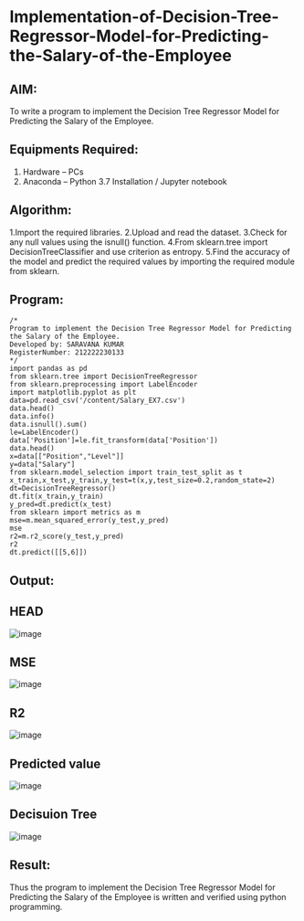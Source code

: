# Implementation-of-Decision-Tree-Regressor-Model-for-Predicting-the-Salary-of-the-Employee

## AIM:
To write a program to implement the Decision Tree Regressor Model for Predicting the Salary of the Employee.

## Equipments Required:
1. Hardware – PCs
2. Anaconda – Python 3.7 Installation / Jupyter notebook

## Algorithm:
1.Import the required libraries.
2.Upload and read the dataset.
3.Check for any null values using the isnull() function.
4.From sklearn.tree import DecisionTreeClassifier and use criterion as entropy.
5.Find the accuracy of the model and predict the required values by importing the required module from sklearn. 

## Program:
```
/*
Program to implement the Decision Tree Regressor Model for Predicting the Salary of the Employee.
Developed by: SARAVANA KUMAR
RegisterNumber: 212222230133 
*/
import pandas as pd
from sklearn.tree import DecisionTreeRegressor
from sklearn.preprocessing import LabelEncoder
import matplotlib.pyplot as plt
data=pd.read_csv('/content/Salary_EX7.csv')
data.head()
data.info()
data.isnull().sum()
le=LabelEncoder()
data['Position']=le.fit_transform(data['Position'])
data.head()
x=data[["Position","Level"]]
y=data["Salary"]
from sklearn.model_selection import train_test_split as t
x_train,x_test,y_train,y_test=t(x,y,test_size=0.2,random_state=2)
dt=DecisionTreeRegressor()
dt.fit(x_train,y_train)
y_pred=dt.predict(x_test)
from sklearn import metrics as m
mse=m.mean_squared_error(y_test,y_pred)
mse
r2=m.r2_score(y_test,y_pred)
r2
dt.predict([[5,6]])
```

## Output:
## HEAD
![image](https://github.com/Saravana-kumar369/Implementation-of-Decision-Tree-Regressor-Model-for-Predicting-the-Salary-of-the-Employee/assets/117925254/79321eef-2dce-45de-b4c9-786bfa39f861)

## MSE
![image](https://github.com/Saravana-kumar369/Implementation-of-Decision-Tree-Regressor-Model-for-Predicting-the-Salary-of-the-Employee/assets/117925254/7d005251-881e-4742-a272-541165f13377)

## R2
![image](https://github.com/Saravana-kumar369/Implementation-of-Decision-Tree-Regressor-Model-for-Predicting-the-Salary-of-the-Employee/assets/117925254/e6520f0c-bdc2-4e6c-9739-022b6d140136)

## Predicted value
![image](https://github.com/Saravana-kumar369/Implementation-of-Decision-Tree-Regressor-Model-for-Predicting-the-Salary-of-the-Employee/assets/117925254/fb2ea208-e7c7-4197-b1ef-dfae14edff17)

## Decisuion Tree
![image](https://github.com/Saravana-kumar369/Implementation-of-Decision-Tree-Regressor-Model-for-Predicting-the-Salary-of-the-Employee/assets/117925254/6444e3e5-bf42-4a2a-939f-f7ede2375869)

## Result:
Thus the program to implement the Decision Tree Regressor Model for Predicting the Salary of the Employee is written and verified using python programming.
